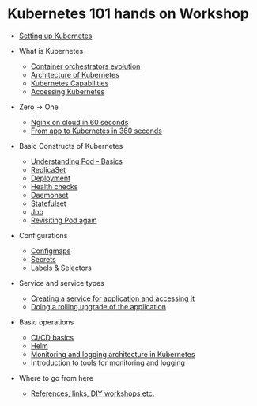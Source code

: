 # Kubernetes 101 hands on Workshop

- [Setting up Kubernetes](./content/setup.md)

- What is Kubernetes 
  - [Container orchestrators evolution](./content/container_orchestration.md)
  - [Architecture of Kubernetes](./content/architecture.md)
  - [Kubernetes Capabilities](./content/kubernetes.md)
  - [Accessing Kubernetes](./content/api_kubectl.md)

- Zero -> One
  - [Nginx on cloud in 60 seconds](./content/first_run.md)
  - [From app to Kubernetes in 360 seconds](./content/app_container.md)
  
- Basic Constructs of Kubernetes
  - [Understanding Pod - Basics](./content/first_pod.md)
  - [ReplicaSet](./content/replicaset.md)
  - [Deployment](./content/deployment.md)
  - [Health checks](./content/health_checks.md)
  - [Daemonset](./content/daemonset.md)
  - [Statefulset](./content/statefulset.md)
  - [Job](./content/job.md)
  - [Revisiting Pod again](./content/pod_again.md)

- Configurations
  - [Configmaps](./content/configmaps.md)
  - [Secrets](./content/secrets.md)
  - [Labels & Selectors](./content/labels_selectors.md)

- Service and service types
  - [Creating a service for application and accessing it](./content/services.md)
  - [Doing a rolling upgrade of the application](./content/rolling_upgrade.md)

- Basic operations
  - [CI/CD basics](./content/ci_cd.md)
  - [Helm](./content/helm.md)
  - [Monitoring and logging architecture in Kubernetes](./content/monitoring_logging.md)
  - [Introduction to tools for monitoring and logging](./content/monitoring_tools.md)

- Where to go from here
  - [References, links, DIY workshops etc.](./content/references.md)